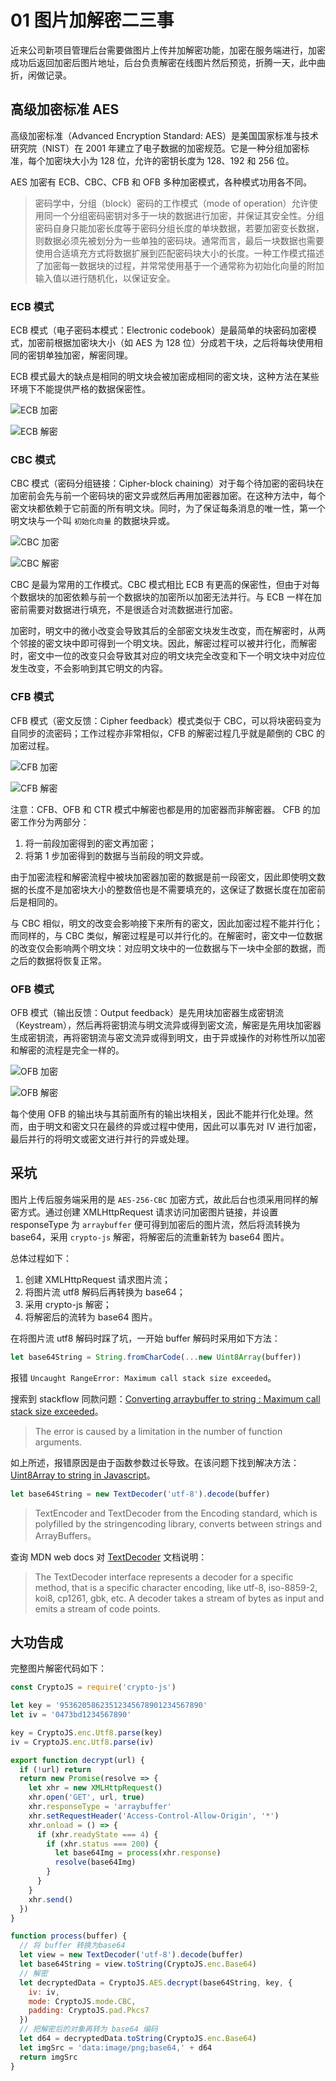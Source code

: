 # 01 图片加解密二三事

近来公司新项目管理后台需要做图片上传并加解密功能，加密在服务端进行，加密成功后返回加密后图片地址，后台负责解密在线图片然后预览，折腾一天，此中曲折，闲做记录。

## 高级加密标准 AES

高级加密标准（Advanced Encryption Standard: AES）是美国国家标准与技术研究院（NIST）在 2001 年建立了电子数据的加密规范。它是一种分组加密标准，每个加密块大小为 128 位，允许的密钥长度为 128、192 和 256 位。

AES 加密有 ECB、CBC、CFB 和 OFB 多种加密模式，各种模式功用各不同。

> 密码学中，分组（block）密码的工作模式（mode of operation）允许使用同一个分组密码密钥对多于一块的数据进行加密，并保证其安全性。分组密码自身只能加密长度等于密码分组长度的单块数据，若要加密变长数据，则数据必须先被划分为一些单独的密码块。通常而言，最后一块数据也需要使用合适填充方式将数据扩展到匹配密码块大小的长度。一种工作模式描述了加密每一数据块的过程，并常常使用基于一个通常称为初始化向量的附加输入值以进行随机化，以保证安全。

### ECB 模式

ECB 模式（电子密码本模式：Electronic codebook）是最简单的块密码加密模式，加密前根据加密块大小（如 AES 为 128 位）分成若干块，之后将每块使用相同的密钥单独加密，解密同理。

ECB 模式最大的缺点是相同的明文块会被加密成相同的密文块，这种方法在某些环境下不能提供严格的数据保密性。

![ECB &#x52A0;&#x5BC6;](https://chanshiyu.com/poi/2019/Ecb_encryption.png)

![ECB &#x89E3;&#x5BC6;](https://chanshiyu.com/poi/2019/Ecb_decryption.png)

### CBC 模式

CBC 模式（密码分组链接：Cipher-block chaining）对于每个待加密的密码块在加密前会先与前一个密码块的密文异或然后再用加密器加密。在这种方法中，每个密文块都依赖于它前面的所有明文块。同时，为了保证每条消息的唯一性，第一个明文块与一个叫 `初始化向量` 的数据块异或。

![CBC &#x52A0;&#x5BC6;](https://chanshiyu.com/poi/2019/Cbc_encryption.png)

![CBC &#x89E3;&#x5BC6;](https://chanshiyu.com/poi/2019/Cbc_decryption.png)

CBC 是最为常用的工作模式。CBC 模式相比 ECB 有更高的保密性，但由于对每个数据块的加密依赖与前一个数据块的加密所以加密无法并行。与 ECB 一样在加密前需要对数据进行填充，不是很适合对流数据进行加密。

加密时，明文中的微小改变会导致其后的全部密文块发生改变，而在解密时，从两个邻接的密文块中即可得到一个明文块。因此，解密过程可以被并行化，而解密时，密文中一位的改变只会导致其对应的明文块完全改变和下一个明文块中对应位发生改变，不会影响到其它明文的内容。

### CFB 模式

CFB 模式（密文反馈：Cipher feedback）模式类似于 CBC，可以将块密码变为自同步的流密码；工作过程亦非常相似，CFB 的解密过程几乎就是颠倒的 CBC 的加密过程。

![CFB &#x52A0;&#x5BC6;](https://chanshiyu.com/poi/2019/Cfb_encryption.png)

![CFB &#x89E3;&#x5BC6;](https://chanshiyu.com/poi/2019/Cfb_decryption.png)

注意：CFB、OFB 和 CTR 模式中解密也都是用的加密器而非解密器。 CFB 的加密工作分为两部分：

1. 将一前段加密得到的密文再加密；
2. 将第 1 步加密得到的数据与当前段的明文异或。

由于加密流程和解密流程中被块加密器加密的数据是前一段密文，因此即使明文数据的长度不是加密块大小的整数倍也是不需要填充的，这保证了数据长度在加密前后是相同的。

与 CBC 相似，明文的改变会影响接下来所有的密文，因此加密过程不能并行化；而同样的，与 CBC 类似，解密过程是可以并行化的。在解密时，密文中一位数据的改变仅会影响两个明文块：对应明文块中的一位数据与下一块中全部的数据，而之后的数据将恢复正常。

### OFB 模式

OFB 模式（输出反馈：Output feedback）是先用块加密器生成密钥流（Keystream），然后再将密钥流与明文流异或得到密文流，解密是先用块加密器生成密钥流，再将密钥流与密文流异或得到明文，由于异或操作的对称性所以加密和解密的流程是完全一样的。

![OFB &#x52A0;&#x5BC6;](https://chanshiyu.com/poi/2019/Ofb_encryption.png)

![OFB &#x89E3;&#x5BC6;](https://chanshiyu.com/poi/2019/Ofb_decryption.png)

每个使用 OFB 的输出块与其前面所有的输出块相关，因此不能并行化处理。然而，由于明文和密文只在最终的异或过程中使用，因此可以事先对 IV 进行加密，最后并行的将明文或密文进行并行的异或处理。

## 采坑

图片上传后服务端采用的是 `AES-256-CBC` 加密方式，故此后台也须采用同样的解密方式。通过创建 XMLHttpRequest 请求访问加密图片链接，并设置 responseType 为 `arraybuffer` 便可得到加密后的图片流，然后将流转换为 base64，采用 `crypto-js` 解密，将解密后的流重新转为 base64 图片。

总体过程如下：

1. 创建 XMLHttpRequest 请求图片流；
2. 将图片流 utf8 解码后再转换为 base64；
3. 采用 crypto-js 解密；
4. 将解密后的流转为 base64 图片。

在将图片流 utf8 解码时踩了坑，一开始 buffer 解码时采用如下方法：

```javascript
let base64String = String.fromCharCode(...new Uint8Array(buffer))
```

报错 `Uncaught RangeError: Maximum call stack size exceeded`。

搜索到 stackflow 同款问题：[Converting arraybuffer to string : Maximum call stack size exceeded](https://stackoverflow.com/questions/38432611/converting-arraybuffer-to-string-maximum-call-stack-size-exceeded/#answer-38437518)。

> The error is caused by a limitation in the number of function arguments.

如上所述，报错原因是由于函数参数过长导致。在该问题下找到解决方法：[Uint8Array to string in Javascript](https://stackoverflow.com/questions/8936984/uint8array-to-string-in-javascript/#answer-36949791)。

```javascript
let base64String = new TextDecoder('utf-8').decode(buffer)
```

> TextEncoder and TextDecoder from the Encoding standard, which is polyfilled by the stringencoding library, converts between strings and ArrayBuffers。

查询 MDN web docs 对 [TextDecoder](https://developer.mozilla.org/en-US/docs/Web/API/TextDecoder) 文档说明：

> The TextDecoder interface represents a decoder for a specific method, that is a specific character encoding, like utf-8, iso-8859-2, koi8, cp1261, gbk, etc. A decoder takes a stream of bytes as input and emits a stream of code points.

## 大功告成

完整图片解密代码如下：

```javascript
const CryptoJS = require('crypto-js')

let key = '95362058623512345678901234567890'
let iv = '0473bd1234567890'

key = CryptoJS.enc.Utf8.parse(key)
iv = CryptoJS.enc.Utf8.parse(iv)

export function decrypt(url) {
  if (!url) return
  return new Promise(resolve => {
    let xhr = new XMLHttpRequest()
    xhr.open('GET', url, true)
    xhr.responseType = 'arraybuffer'
    xhr.setRequestHeader('Access-Control-Allow-Origin', '*')
    xhr.onload = () => {
      if (xhr.readyState === 4) {
        if (xhr.status === 200) {
          let base64Img = process(xhr.response)
          resolve(base64Img)
        }
      }
    }
    xhr.send()
  })
}

function process(buffer) {
  // 将 buffer 转换为base64
  let view = new TextDecoder('utf-8').decode(buffer)
  let base64String = view.toString(CryptoJS.enc.Base64)
  // 解密
  let decryptedData = CryptoJS.AES.decrypt(base64String, key, {
    iv: iv,
    mode: CryptoJS.mode.CBC,
    padding: CryptoJS.pad.Pkcs7
  })
  // 把解密后的对象再转为 base64 编码
  let d64 = decryptedData.toString(CryptoJS.enc.Base64)
  let imgSrc = 'data:image/png;base64,' + d64
  return imgSrc
}
```

